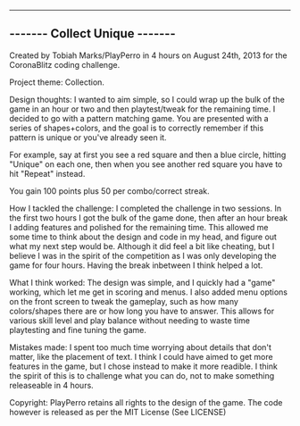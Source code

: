 ------------------------------
------- Collect Unique -------
------------------------------

Created by Tobiah Marks/PlayPerro in 4 hours on August 24th, 2013 for the CoronaBlitz coding challenge.

Project theme: Collection.

Design thoughts:
I wanted to aim simple, so I could wrap up the bulk of the game in an hour or two and then playtest/tweak for the remaining time. I decided to go with a pattern matching game. You are presented with a series of shapes+colors, and the goal is to correctly remember if this pattern is unique or you've already seen it.

For example, say at first you see a red square and then a blue circle, hitting "Unique" on each one, then when you see another red square you have to hit "Repeat" instead.

You gain 100 points plus 50 per combo/correct streak.

How I tackled the challenge:
I completed the challenge in two sessions. In the first two hours I got the bulk of the game done, then after an hour break I adding features and polished for the remaining time. This allowed me some time to think about the design and code in my head, and figure out what my next step would be. Although it did feel a bit like cheating, but I believe I was in the spirit of the competition as I was only developing the game for four hours. Having the break inbetween I think helped a lot.

What I think worked:
The design was simple, and I quickly had a "game" working, which let me get in scoring and menus. I also added menu options on the front screen to tweak the gameplay, such as how many colors/shapes there are or how long you have to answer. This allows for various skill level and play balance without needing to waste time playtesting and fine tuning the game.

Mistakes made:
I spent too much time worrying about details that don't matter, like the placement of text. I think I could have aimed to get more features in the game, but I chose instead to make it more readible. I think the spirit of this is to challenge what you can do, not to make something releaseable in 4 hours.

Copyright:
PlayPerro retains all rights to the design of the game. The code however is released as per the MIT License (See LICENSE)
